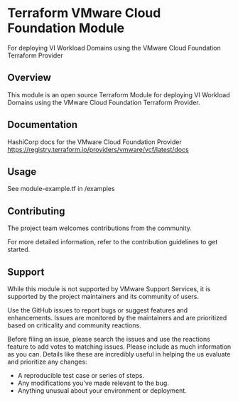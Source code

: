 <!-- markdownlint-disable first-line-h1 no-inline-html -->
# Terraform VMware Cloud Foundation Module 

For deploying VI Workload Domains using the VMware Cloud Foundation Terraform Provider


## Overview

This module is an open source Terraform Module for deploying VI Workload Domains using the VMware Cloud Foundation Terraform Provider.

## Documentation

HashiCorp docs for the VMware Cloud Foundation Provider https://registry.terraform.io/providers/vmware/vcf/latest/docs

## Usage

See module-example.tf in /examples
## Contributing

The project team welcomes contributions from the community.

For more detailed information, refer to the contribution guidelines to get started.

## Support

While this module is not supported by VMware Support Services, it is supported by the project maintainers and its community of users.

Use the GitHub issues to report bugs or suggest features and enhancements. Issues are monitored by the maintainers and are prioritized based on criticality and community reactions.

Before filing an issue, please search the issues and use the reactions feature to add votes to matching issues. Please include as much information as you can. Details like these are incredibly useful in helping the us evaluate and prioritize any changes:

- A reproducible test case or series of steps.
- Any modifications you've made relevant to the bug.
- Anything unusual about your environment or deployment.

